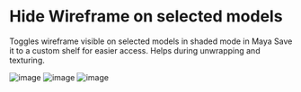 # Hide Wireframe on selected models 
Toggles wireframe visible on selected models in shaded mode in Maya
Save it to a custom shelf for easier access. Helps during unwrapping and texturing. 


![image](https://user-images.githubusercontent.com/88772846/209116737-b808d83d-9aaa-4c5e-9111-2d6223711e2d.png)
![image](https://user-images.githubusercontent.com/88772846/209116773-bd35ae2a-2030-40f7-b6a1-11f2bbcc54e1.png)
![image](https://user-images.githubusercontent.com/88772846/209116790-a56c6523-b088-445b-93cc-42c3ffb0de41.png)

